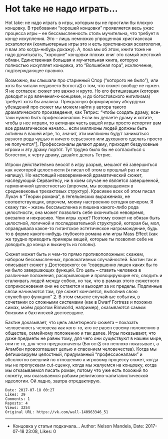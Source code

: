 # Hot take не надо играть...

Hot take: не надо играть в игры, которым вы не простили бы плохую концовку. В требовании “хорошей концовки” проявляется весь ужас процесса игры – ее бессмысленность столь мучительна, что требует в конце искупления. Это – лишь немножко упрощенная христианская эсхатология (компьютерные игры это и есть христианская эсхатология, я вам это когда-нибудь докажу). А, пока мы об этом, книги тоже не надо дочитывать, “хорошие” концовки плохих книг это самый жестокий обман. Единственная большая и мучительная книга, которую полностью искупляет концовка, это “Волшебная гора”, исключение, подтверждающее правило.

Возможно, вы слышали про старинный Спор (“которого не было”), или хотя бы читали недавнего Богоста[3] о том, что сюжет вообще не нужен. Я не согласен: cюжет это важно и круто. Но его фетишизация (которая доводит и до влечения-к-концовке, и до богостовского нигилизма) требует хотя бы анализа. Прекрасную формулировку абсурдных убеждений про сюжет мы можем найти у автора такого драматического произведения, как Тетрис: “чтобы создать драму, все-таки нужно быть профессионалом. Если вы делаете драму и хотите, чтобы в нее играли, то активная часть вашей игры просто испортит вам все драматическое начало… если миллионы людей должны быть активны в вашей игре, то, значит, эти миллионы будут заниматься разного рода чушью и ничего серьезного или духовного сделать просто не получится”[1]. Профессионалы делают драму, приходят бездуховные игроки и эту драму портят. Тут трудно было бы не согласиться с Богостом, к черту драму, давайте делать Тетрис. 

Игроки действительно вносят в игру разрыв, мешают ей завершиться как некоторой целостности (я писал об этом в прошлый раз и еще напишу). Но настоящий нововременной драматический сюжет, наследующий Сервантесу, ни в коем случае не является завершенной, гармоничной целостностью (впрочем, мы возвращаемся в средневековье трехактовых структур). Красивее всех об этом писал Лукач в “Теории романа”, в гегельянских выражениях, не соответствующих, впрочем, моему настроению сегодня вечером. Я скажу так – жизнь бессмысленна и лишена какого-либо рода целостности, она может позволить себе окончиться невовремя, внезапно и некрасиво. Чем игры хуже? Поэтому сюжет не обязан быть целостной, логичной и последовательной структурой, которая бы, мол, оправдывала какое-то гигантское эстетическое нагромождение, будь то в форме какого-нибудь глубокого романа или игры Mass Effect (как же трудно приводить примеры вещей, которые ты позволил себе не доводить до конца и выкинуть из головы).

Сюжет может быть и чем-то прямо противоположным: скажем, набором бессмысленных, провокативных случайностей. Бахтин так и описывает сюжет у Достоевского: он “совершенно лишен каких бы то ни было завершающих функций. Его цель – ставить человека в различные положения, раскрывающие и провоцирующие его, сводить и сталкивать людей между собою, но так, что в рамках этого сюжетного соприкосновения они не остаются и выходят за их пределы. Подлинные связи начинаются там, где сюжет кончается, выполнив свою служебную функцию” [2]. В этом смысле случайные события, в сочетании со сложными системами (как в Dwarf Fortress и похожих симах, моём дорогом Rimworld, например), оказываются самым близким к бахтинской достоевщине. 

Бахтин доказывает, что цель авантюрного сюжета – показать человечность человека как кого-то, кто не равен своему положению в обществе, семейному положению и так далее. Игры показывают, что даже предметы не равны тому, для чего они существуют в нашем мире, они не то, для чего предназначены (Богост[3] это неплохо показывает, а Агамбен провозглашает целью и спасением человечества). Когда мы фетишизируем целостный, придуманный “профессионалами” и абсолютно внешний по отношению к игровому процессу сюжет, когда мы не пропускаем cut-сценку, когда мы жалуемся на концовку, когда мы отказываемся писать роман, потому что уже есть похожий по сюжету, мы оказываемся рабами религиозно-капиталистической идеологии. Ой ладно, завтра отредактирую.

[1]: http://www.colta.ru/articles/specials/4580
[2]: http://www.vehi.net/dostoevsky/bahtin/04.html 
[3]: https://www.theatlantic.com/technology/archive/2017/04/video-games-stories/524148/

    Date: 2017-07-18 00:27
    Likes: 39
    Comments: 1
    Reposts: 4
    Views: 3254
    Original URL: https://vk.com/wall-140963346_51



--------------------

  * Концовка у статьи подкачала...
    Author: Nelson Mandela, Date: 2017-07-18 23:08, Likes: 0

